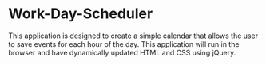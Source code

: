 # Work-Day-Scheduler
This application is designed to create a simple calendar that allows the user to save events for each hour of the day. This application will run in the browser and have dynamically updated HTML and CSS using jQuery.
